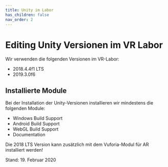 ```yaml
---
title: Unity im Labor
has_children: false
nav_order: 2
---
```


# Editing Unity Versionen im VR Labor

Wir verwenden die folgenden Versionen im VR-Labor:
* 2018.4.4f1 LTS
* 2019.3.0f6

## Installierte Module
Bei der Installation der Unity-Versionen installieren wir mindestens die folgenden Module:
* Windows Build Support
* Android Build Support
* WebGL Build Support
* Documentation

Die 2018 LTS Version kann zusätzlich mit dem Vuforia-Modul für AR installiert werden!

Stand: 19. Februar 2020
